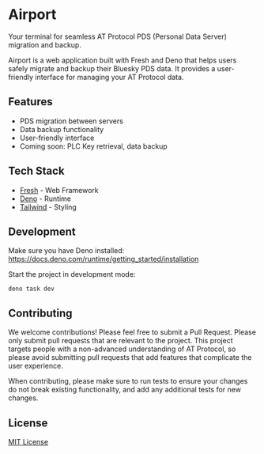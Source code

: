 # Airport

Your terminal for seamless AT Protocol PDS (Personal Data Server) migration and
backup.

Airport is a web application built with Fresh and Deno that helps users safely
migrate and backup their Bluesky PDS data. It provides a user-friendly interface
for managing your AT Protocol data.

## Features

- PDS migration between servers
- Data backup functionality
- User-friendly interface
- Coming soon: PLC Key retrieval, data backup

## Tech Stack

- [Fresh](https://fresh.deno.dev/) - Web Framework
- [Deno](https://deno.com/) - Runtime
- [Tailwind](https://tailwindcss.com/) - Styling

## Development

Make sure you have Deno installed:
https://docs.deno.com/runtime/getting_started/installation

Start the project in development mode:

```shell
deno task dev
```

## Contributing

We welcome contributions! Please feel free to submit a Pull Request. Please only
submit pull requests that are relevant to the project. This project targets
people with a non-advanced understanding of AT Protocol, so please avoid
submitting pull requests that add features that complicate the user experience.

When contributing, please make sure to run tests to ensure your changes do not
break existing functionality, and add any additional tests for new changes.

## License

[MIT License](LICENSE)
